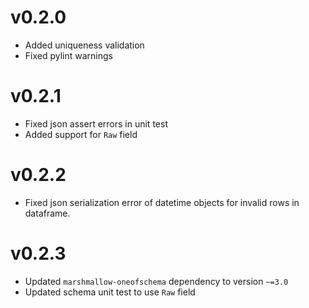 # v0.2.0

- Added uniqueness validation
- Fixed pylint warnings

# v0.2.1

- Fixed json assert errors in unit test
- Added support for `Raw` field

# v0.2.2

- Fixed json serialization error of datetime objects for invalid rows in dataframe.

# v0.2.3

- Updated `marshmallow-oneofschema` dependency to version `~=3.0`
- Updated schema unit test to use `Raw` field

